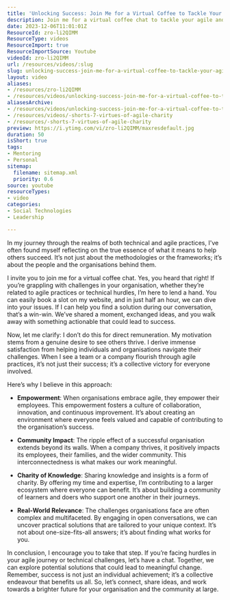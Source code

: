 ```yaml
---
title: 'Unlocking Success: Join Me for a Virtual Coffee to Tackle Your Agile and Technical Challenges'
description: Join me for a virtual coffee chat to tackle your agile and technical challenges. Let's explore actionable solutions together and empower your organisation's success!
date: 2023-12-06T11:01:01Z
ResourceId: zro-li2QIMM
ResourceType: videos
ResourceImport: true
ResourceImportSource: Youtube
videoId: zro-li2QIMM
url: /resources/videos/:slug
slug: unlocking-success-join-me-for-a-virtual-coffee-to-tackle-your-agile-and-technical-challenges-zro-li2QIMM
layout: video
aliases:
- /resources/zro-li2QIMM
- /resources/videos/unlocking-success-join-me-for-a-virtual-coffee-to-tackle-your-agile-and-technical-challenges
aliasesArchive:
- /resources/videos/unlocking-success-join-me-for-a-virtual-coffee-to-tackle-your-agile-and-technical-challenges
- /resources/videos/-shorts-7-virtues-of-agile-charity
- /resources/-shorts-7-virtues-of-agile-charity
preview: https://i.ytimg.com/vi/zro-li2QIMM/maxresdefault.jpg
duration: 50
isShort: true
tags:
- Mentoring
- Personal
sitemap:
  filename: sitemap.xml
  priority: 0.6
source: youtube
resourceTypes:
- video
categories:
- Social Technologies
- Leadership

---
```

In my journey through the realms of both technical and agile practices, I've often found myself reflecting on the true essence of what it means to help others succeed. It’s not just about the methodologies or the frameworks; it’s about the people and the organisations behind them. 

I invite you to join me for a virtual coffee chat. Yes, you heard that right! If you’re grappling with challenges in your organisation, whether they’re related to agile practices or technical hurdles, I’m here to lend a hand. You can easily book a slot on my website, and in just half an hour, we can dive into your issues. If I can help you find a solution during our conversation, that’s a win-win. We’ve shared a moment, exchanged ideas, and you walk away with something actionable that could lead to success.

Now, let me clarify: I don’t do this for direct remuneration. My motivation stems from a genuine desire to see others thrive. I derive immense satisfaction from helping individuals and organisations navigate their challenges. When I see a team or a company flourish through agile practices, it’s not just their success; it’s a collective victory for everyone involved. 

Here’s why I believe in this approach:

- **Empowerment**: When organisations embrace agile, they empower their employees. This empowerment fosters a culture of collaboration, innovation, and continuous improvement. It’s about creating an environment where everyone feels valued and capable of contributing to the organisation’s success.

- **Community Impact**: The ripple effect of a successful organisation extends beyond its walls. When a company thrives, it positively impacts its employees, their families, and the wider community. This interconnectedness is what makes our work meaningful.

- **Charity of Knowledge**: Sharing knowledge and insights is a form of charity. By offering my time and expertise, I’m contributing to a larger ecosystem where everyone can benefit. It’s about building a community of learners and doers who support one another in their journeys.

- **Real-World Relevance**: The challenges organisations face are often complex and multifaceted. By engaging in open conversations, we can uncover practical solutions that are tailored to your unique context. It’s not about one-size-fits-all answers; it’s about finding what works for you.

In conclusion, I encourage you to take that step. If you’re facing hurdles in your agile journey or technical challenges, let’s have a chat. Together, we can explore potential solutions that could lead to meaningful change. Remember, success is not just an individual achievement; it’s a collective endeavour that benefits us all. So, let’s connect, share ideas, and work towards a brighter future for your organisation and the community at large.
